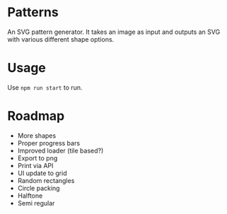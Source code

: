 # Patterns

An SVG pattern generator. It takes an image as input and outputs an SVG with various different shape options.

# Usage

Use `npm run start` to run.

# Roadmap

* More shapes
* Proper progress bars
* Improved loader (tile based?)
* Export to png
* Print via API
* UI update to grid
* Random rectangles
* Circle packing
* Halftone
* Semi regular
